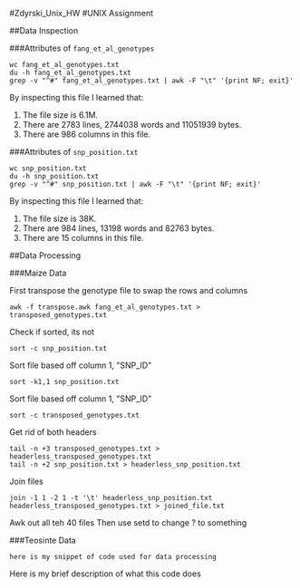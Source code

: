 #Zdyrski_Unix_HW
#UNIX Assignment

##Data Inspection

###Attributes of `fang_et_al_genotypes`

```
wc fang_et_al_genotypes.txt
du -h fang_et_al_genotypes.txt
grep -v "^#" fang_et_al_genotypes.txt | awk -F "\t" '{print NF; exit}'
```

By inspecting this file I learned that:

1. The file size is 6.1M.
2. There are 2783 lines, 2744038 words and 11051939 bytes.
3. There are 986 columns in this file.

###Attributes of `snp_position.txt`

```
wc snp_position.txt
du -h snp_position.txt
grep -v "^#" snp_position.txt | awk -F "\t" '{print NF; exit}'
```

By inspecting this file I learned that:

1. The file size is 38K.
2. There are 984 lines, 13198 words and 82763 bytes.
3. There are 15 columns in this file.

##Data Processing

###Maize Data

First transpose the genotype file to swap the rows and columns

```
awk -f transpose.awk fang_et_al_genotypes.txt > transposed_genotypes.txt
```

Check if sorted, its not
```
sort -c snp_position.txt
```

Sort file based off column 1, "SNP_ID"
```
sort -k1,1 snp_position.txt
```

Sort file based off column 1, "SNP_ID"
```
sort -c transposed_genotypes.txt
```

Get rid of both headers
```
tail -n +3 transposed_genotypes.txt > headerless_transposed_genotypes.txt
tail -n +2 snp_position.txt > headerless_snp_position.txt
```

Join files
```
join -1 1 -2 1 -t '\t' headerless_snp_position.txt headerless_transposed_genotypes.txt > joined_file.txt
```

Awk out all teh 40 files
Then use setd to change ? to something

###Teosinte Data

```
here is my snippet of code used for data processing
```

Here is my brief description of what this code does
